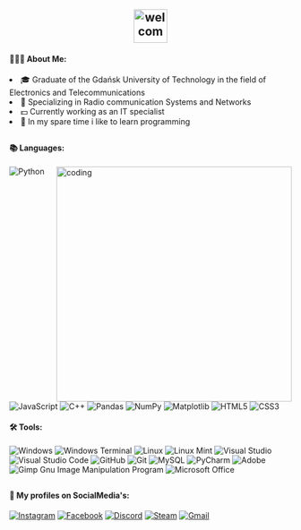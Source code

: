 <h2 align="center"><img alt="welcome" height="60" src="https://i.imgur.com/ZYbdkzK.png"></h2>
<h4> 👨🏻‍💻 About Me: </h4>

<li>🎓 Graduate of the Gdańsk University of Technology in the field of Electronics and Telecommunications</li>
<li>📡 Specializing in Radio communication Systems and Networks</li>
<li>💵 Currently working as an IT specialist</li>
<li>💾 In my spare time i like to learn programming</li>
<h2></h2>
<h4 align="left">📚 Languages:</h4>
<img align="right" alt="coding" width="420" src="https://media.tenor.com/GfSX-u7VGM4AAAAC/coding.gif">
<p align="left"> 
<img alt="Python" src="https://img.shields.io/badge/python-3670A0?style=for-the-badge&logo=python&logoColor=ffdd54"> 
<img alt="JavaScript" src="https://img.shields.io/badge/javascript-%23323330.svg?style=for-the-badge&logo=javascript&logoColor=%23F7DF1E">
<img alt="C++" src="https://img.shields.io/badge/c++-%2300599C.svg?style=for-the-badge&logo=c%2B%2B&logoColor=white">
<img alt="Pandas" src="https://img.shields.io/badge/pandas-%23150458.svg?style=for-the-badge&logo=pandas&logoColor=white"> 
<img alt="NumPy" src="https://img.shields.io/badge/numpy-%23013243.svg?style=for-the-badge&logo=numpy&logoColor=white"> 
<img alt="Matplotlib" src="https://img.shields.io/badge/Matplotlib-%23ffffff.svg?style=for-the-badge&logo=Matplotlib&logoColor=black"> 
<img alt="HTML5" src="https://img.shields.io/badge/html5-%23E34F26.svg?style=for-the-badge&logo=html5&logoColor=white">
<img alt="CSS3" src="https://img.shields.io/badge/css3-%231572B6.svg?style=for-the-badge&logo=css3&logoColor=white">
</p> 
<h4 align="left">🛠️ Tools:</h4>
<p align="left"> 
<img alt="Windows" src="https://img.shields.io/badge/Windows-0078D6?style=for-the-badge&logo=windows&logoColor=white">
<img alt="Windows Terminal" src="https://img.shields.io/badge/Windows%20Terminal-%234D4D4D.svg?style=for-the-badge&logo=windows-terminal&logoColor=white"> 
<img alt="Linux" src="https://img.shields.io/badge/Linux-FCC624?style=for-the-badge&logo=linux&logoColor=black">
<img alt="Linux Mint" src="https://img.shields.io/badge/Linux%20Mint-87CF3E?style=for-the-badge&logo=Linux%20Mint&logoColor=white">
<img alt="Visual Studio" src="https://img.shields.io/badge/Visual%20Studio-5C2D91.svg?style=for-the-badge&logo=visual-studio&logoColor=white">
<img alt="Visual Studio Code" src="https://img.shields.io/badge/Visual%20Studio%20Code-0078d7.svg?style=for-the-badge&logo=visual-studio-code&logoColor=white">
<img alt="GitHub" src="https://img.shields.io/badge/github-%23121011.svg?style=for-the-badge&logo=github&logoColor=white">
<img alt="Git" src="https://img.shields.io/badge/git-%23F05033.svg?style=for-the-badge&logo=git&logoColor=white">
<img alt="MySQL" src="https://img.shields.io/badge/mysql-%2300f.svg?style=for-the-badge&logo=mysql&logoColor=white">
<img alt="PyCharm" src="https://img.shields.io/badge/pycharm-143?style=for-the-badge&logo=pycharm&logoColor=black&color=black&labelColor=green">
<img alt="Adobe" src="https://img.shields.io/badge/adobe-%23FF0000.svg?style=for-the-badge&logo=adobe&logoColor=white">
<img alt="Gimp Gnu Image Manipulation Program" src="https://img.shields.io/badge/Gimp-657D8B?style=for-the-badge&logo=gimp&logoColor=FFFFFF">
<img alt="Microsoft Office" src="https://img.shields.io/badge/Microsoft_Office-D83B01?style=for-the-badge&logo=microsoft-office&logoColor=white">
<h2></h2>
<h4>📸 My profiles on SocialMedia's:</h4>
<a href="https://www.instagram.com/mancys/"><img alt="Instagram" src="https://img.shields.io/badge/Instagram-%23E4405F.svg?style=for-the-badge&logo=Instagram&logoColor=white"></a>
<a href="https://www.facebook.com/cinek4/"><img alt="Facebook" src="https://img.shields.io/badge/Facebook-%231877F2.svg?style=for-the-badge&logo=Facebook&logoColor=white"></a>
<a href="https://discord.com/users/457589778171559936"><img alt="Discord" src="https://img.shields.io/badge/Discord-%235865F2.svg?style=for-the-badge&logo=discord&logoColor=white"></a>
<a href="https://steamcommunity.com/id/wariaaat/"><img alt="Steam" src="https://img.shields.io/badge/steam-%23000000.svg?style=for-the-badge&logo=steam&logoColor=white"></a>
<a href="mailto:cinekmail1993@gmail.com"><img alt="Gmail" src="https://img.shields.io/badge/Gmail-D14836?style=for-the-badge&logo=gmail&logoColor=white"></a>




</p>
